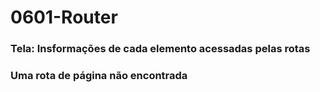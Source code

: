 # 0601-Router

### Tela: Insformações de cada elemento acessadas pelas rotas

### Uma rota de página não encontrada
